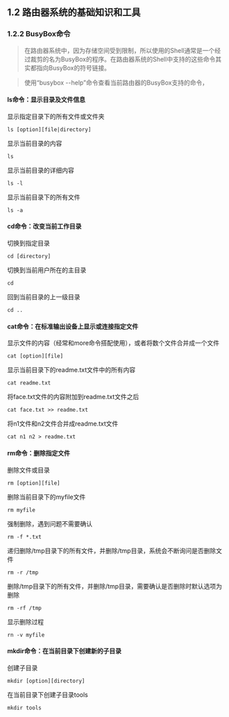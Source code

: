 ## 1.2 路由器系统的基础知识和工具
### 1.2.2 BusyBox命令
> 在路由器系统中，因为存储空间受到限制，所以使用的Shell通常是一个经过裁剪的名为BusyBox的程序。在路由器系统的Shell中支持的这些命令其实都指向BusyBox的符号链接。

> 使用“busybox --help”命令查看当前路由器的BusyBox支持的命令，

#### ls命令：显示目录及文件信息

显示指定目录下的所有文件或文件夹
    
    ls [option][file|directory]

显示当前目录的内容

    ls

显示当前目录的详细内容

    ls -l
    
显示当前目录下的所有文件

    ls -a
    
#### cd命令：改变当前工作目录
切换到指定目录

    cd [directory]
    
切换到当前用户所在的主目录

    cd

回到当前目录的上一级目录

    cd ..

#### cat命令：在标准输出设备上显示或连接指定文件
显示文件的内容（经常和more命令搭配使用），或者将数个文件合并成一个文件

    cat [option][file]
    
显示当前目录下的readme.txt文件中的所有内容

    cat readme.txt

将face.txt文件的内容附加到readme.txt文件之后
```
cat face.txt >> readme.txt
```
将n1文件和n2文件合并成readme.txt文件
```
cat n1 n2 > readme.txt
```

#### rm命令：删除指定文件
删除文件或目录

    rm [option][file]
    
删除当前目录下的myfile文件

    rm myfile

强制删除，遇到问题不需要确认

    rm -f *.txt

递归删除/tmp目录下的所有文件，并删除/tmp目录，系统会不断询问是否删除文件

    rm -r /tmp

删除/tmp目录下的所有文件，并删除/tmp目录，需要确认是否删除时默认选项为删除

    rm -rf /tmp

显示删除过程

    rn -v myfile                    
    
#### mkdir命令：在当前目录下创建新的子目录
创建子目录

    mkdir [option][directory]

在当前目录下创建子目录tools

    mkdir tools
















